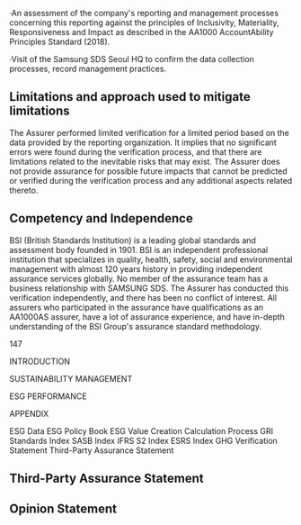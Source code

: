 ·An assessment of the company's reporting and management processes concerning this reporting against the principles of Inclusivity, Materiality, Responsiveness and Impact as described in the AA1000 AccountAbility Principles Standard (2018).

·Visit of the Samsung SDS Seoul HQ to confirm the data collection processes, record management practices.

## **Limitations and approach used to mitigate limitations**

The Assurer performed limited verification for a limited period based on the data provided by the reporting organization. It implies that no significant errors were found during the verification process, and that there are limitations related to the inevitable risks that may exist. The Assurer does not provide assurance for possible future impacts that cannot be predicted or verified during the verification process and any additional aspects related thereto.

## **Competency and Independence**

BSI (British Standards Institution) is a leading global standards and assessment body founded in 1901. BSI is an independent professional institution that specializes in quality, health, safety, social and environmental management with almost 120 years history in providing independent assurance services globally. No member of the assurance team has a business relationship with SAMSUNG SDS. The Assurer has conducted this verification independently, and there has been no conflict of interest. All assurers who participated in the assurance have qualifications as an AA1000AS assurer, have a lot of assurance experience, and have in-depth understanding of the BSI Group's assurance standard methodology.

147

INTRODUCTION

SUSTAINABILITY MANAGEMENT

ESG PERFORMANCE

APPENDIX

ESG Data ESG Policy Book ESG Value Creation Calculation Process GRI Standards Index SASB Index IFRS S2 Index ESRS Index GHG Verification Statement Third-Party Assurance Statement

## **Third-Party Assurance Statement**

## **Opinion Statement**